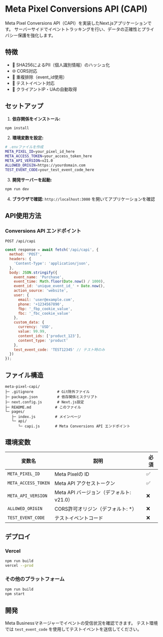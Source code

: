 # Meta Pixel Conversions API (CAPI)

Meta Pixel Conversions API（CAPI）を実装したNext.jsアプリケーションです。
サーバーサイドでイベントトラッキングを行い、データの正確性とプライバシー保護を強化します。

## 特徴

- 🔐 SHA256によるPII（個人識別情報）のハッシュ化
- 🌐 CORS対応
- 🔄 重複排除（event_id使用）
- 🧪 テストイベント対応
- 📱 クライアントIP・UAの自動取得

## セットアップ

1. **依存関係をインストール:**
```bash
npm install
```

2. **環境変数を設定:**
```bash
# .envファイルを作成
META_PIXEL_ID=your_pixel_id_here
META_ACCESS_TOKEN=your_access_token_here
META_API_VERSION=v21.0
ALLOWED_ORIGIN=https://yourdomain.com
TEST_EVENT_CODE=your_test_event_code_here
```

3. **開発サーバーを起動:**
```bash
npm run dev
```

4. **ブラウザで確認:**
`http://localhost:3000` を開いてアプリケーションを確認

## API使用方法

### Conversions API エンドポイント
`POST /api/capi`

```javascript
const response = await fetch('/api/capi', {
  method: 'POST',
  headers: {
    'Content-Type': 'application/json',
  },
  body: JSON.stringify({
    event_name: 'Purchase',
    event_time: Math.floor(Date.now() / 1000),
    event_id: 'unique_event_id_' + Date.now(),
    action_source: 'website',
    user: {
      email: 'user@example.com',
      phone: '+1234567890',
      fbp: '_fbp_cookie_value',
      fbc: '_fbc_cookie_value'
    },
    custom_data: {
      currency: 'USD',
      value: 99.99,
      content_ids: ['product_123'],
      content_type: 'product'
    },
    test_event_code: 'TEST12345' // テスト時のみ
  })
});
```

## ファイル構造

```
meta-pixel-capi/
├─ .gitignore           # Git除外ファイル
├─ package.json         # 依存関係とスクリプト
├─ next.config.js       # Next.js設定
├─ README.md           # このファイル
└─ pages/
   ├─ index.js         # メインページ
   └─ api/
      └─ capi.js       # Meta Conversions API エンドポイント
```

## 環境変数

| 変数名 | 説明 | 必須 |
|--------|------|------|
| `META_PIXEL_ID` | Meta Pixelの ID | ✅ |
| `META_ACCESS_TOKEN` | Meta API アクセストークン | ✅ |
| `META_API_VERSION` | Meta API バージョン（デフォルト: v21.0） | ❌ |
| `ALLOWED_ORIGIN` | CORS許可オリジン（デフォルト: *） | ❌ |
| `TEST_EVENT_CODE` | テストイベントコード | ❌ |

## デプロイ

### Vercel
```bash
npm run build
vercel --prod
```

### その他のプラットフォーム
```bash
npm run build
npm start
```

## 開発

Meta Businessマネージャーでイベントの受信状況を確認できます。
テスト環境では `test_event_code` を使用してテストイベントを送信してください。
